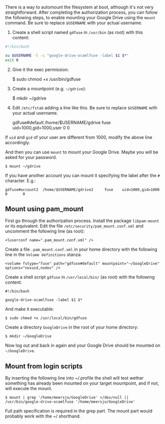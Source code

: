 There is a way to automount the filesystem at boot, although it's not very straightforward. After completing the authorization process, you can follow the following steps, to enable mounting your Google Drive using the `mount` command. Be sure to replace `$USERNAME` with your actual username.

1) Create a shell script named `gdfuse` in `/usr/bin` (as root) with this content:

```bash
#!/bin/bash

su $USERNAME -l -c "google-drive-ocamlfuse -label $1 $*"
exit 0
```

2) Give it the exec permission:

    $ sudo chmod +x /usr/bin/gdfuse

3) Create a mountpoint (e.g. `~/gdrive`):

    $ mkdir ~/gdrive

4) Edit `/etc/fstab` adding a line like this. Be sure to replace `$USERNAME` with your actual username.

    gdfuse#default  /home/$USERNAME/gdrive     fuse    uid=1000,gid=1000,user     0       0

If `uid` and `gid` of your user are different from 1000, modify the above line accordingly.

And then you can use `mount` to mount your Google Drive. Maybe you will be asked for your password.

    $ mount ~/gdrive

If you have another account you can mount it specifying the label after the `#` character. E.g.:

    gdfuse#account2  /home/$USERNAME/gdrive2     fuse    uid=1000,gid=1000     0       0

## Mount using pam_mount

First go through the authorization process. Install the package `libpam-mount` or its equivalent. Edit the file `/etc/security/pam_mount.conf.xml` and uncomment the following line (as root):

    <luserconf name=".pam_mount.conf.xml" />

Create a file `.pam_mount.conf.xml` in your home directory with the following line in the `Volume definitions` stanza:

    <volume fstype="fuse" path="gdfuse#default" mountpoint="~/GoogleDrive" options="nosuid,nodev" />

Create a shell script `gdfuse` in `/usr/local/bin/` (as root) with the following content:

    #!/bin/bash
    
    google-drive-ocamlfuse -label $1 $*

And make it executable:

    $ sudo chmod +x /usr/local/bin/gdfuse

Create a directory `GoogleDrive` in the root of your home directory:

    $ mkdir ~/GoogleDrive

Now log out and back in again and your Google Drive should be mounted on `~/GoogleDrive`.

## Mount from login scripts

By inserting the following line into ~/.profile the shell will test wether something has already been mounted on your target mountpoint, and if not, will execute the mount.

    $ mount | grep '/home/meersjo/GoogleDrive' >/dev/null || /usr/bin/google-drive-ocamlfuse '/home/meersjo/GoogleDrive'

Full path specification is required in the grep part. The mount part would probably work with the ~/ shorthand.
